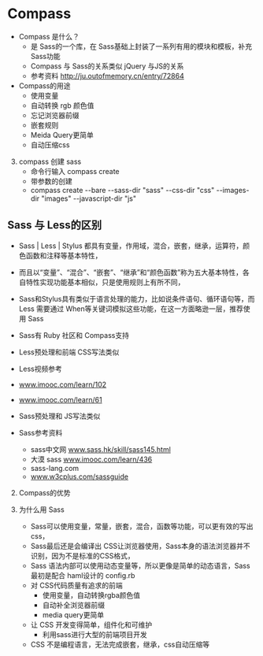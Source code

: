 # Compass
- Compass 是什么？
    - 是 Sass的一个库，在 Sass基础上封装了一系列有用的模块和模板，补充 Sass功能
    - Compass 与 Sass的关系类似 jQuery 与JS的关系
    - 参考资料 http://ju.outofmemory.cn/entry/72864
- Compass的用途
    - 使用变量
    - 自动转换 rgb 颜色值
    - 忘记浏览器前缀
    - 嵌套规则
    - Meida Query更简单
    - 自动压缩css

3. compass 创建 sass
    - 命令行输入 compass create
    - 带参数的创建
    - compass create --bare --sass-dir "sass"
                            --css-dir "css"
                            --images-dir "images"
                            --javascript-dir "js"


## Sass 与 Less的区别
- Sass | Less | Stylus 都具有变量，作用域，混合，嵌套，继承，运算符，颜色函数和注释等基本特性，
- 而且以“变量”、“混合”、“嵌套”、“继承”和“颜色函数”称为五大基本特性，各自特性实现功能基本相似，只是使用规则上有所不同，
- Sass和Stylus具有类似于语言处理的能力，比如说条件语句、循环语句等，而Less 需要通过 When等关键词模拟这些功能，在这一方面略逊一层，推荐使用 Sass
- Sass有 Ruby 社区和 Compass支持

- Less预处理和前端 CSS写法类似
- Less视频参考
- www.imooc.com/learn/102
- www.imooc.com/learn/61

- Sass预处理和 JS写法类似
- Sass参考资料
  - sass中文网 www.sass.hk/skill/sass145.html 
  - 大漠 sass www.imooc.com/learn/436
  - sass-lang.com
  - www.w3cplus.com/sassguide

2. Compass的优势

3. 为什么用 Sass
    - Sass可以使用变量，常量，嵌套，混合，函数等功能，可以更有效的写出css，
    - Sass最后还是会编译出 CSS让浏览器使用，Sass本身的语法浏览器并不识别，因为不是标准的CSS格式，
    - Sass 语法内部可以使用动态变量等，所以更像是简单的动态语言，Sass最初是配合 haml设计的 config.rb
    - 对 CSS代码质量有追求的前端
        - 使用变量，自动转换rgba颜色值
        - 自动补全浏览器前缀
        - media query更简单
    - 让 CSS 开发变得简单，组件化和可维护
        - 利用sass进行大型的前端项目开发
    - CSS 不是编程语言，无法完成嵌套，继承，css自动压缩等
